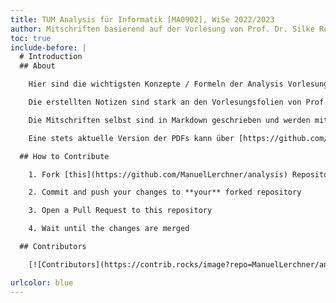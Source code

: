 ```yaml
---
title: TUM Analysis für Informatik [MA0902], WiSe 2022/2023
author: Mitschriften basierend auf der Vorlesung von Prof. Dr. Silke Rolles
toc: true
include-before: |
  # Introduction
  ## About

    Hier sind die wichtigsten Konzepte / Formeln der Analysis Vorlesung von Prof. Dr. Silke Rolles im Wintersemester 2022/2023 zusammengefasst.

    Die erstellten Notizen sind stark an den Vorlesungsfolien von Prof. Dr. Silke Rolles orientiert.

    Die Mitschriften selbst sind in Markdown geschrieben und werden mithilfe einer GitHub-Action nach jedem Push mithilfe von [Pandoc](https://pandoc.org/) zu einem PDF konvertiert.

    Eine stets aktuelle Version der PDFs kann über [https://github.com/ManuelLerchner/analysis/releases/download/Release/merge.pdf](https://github.com/ManuelLerchner/analysis/releases/download/Release/merge.pdf) heruntergeladen werden.

  ## How to Contribute

    1. Fork [this](https://github.com/ManuelLerchner/analysis) Repository

    2. Commit and push your changes to **your** forked repository

    3. Open a Pull Request to this repository

    4. Wait until the changes are merged

  ## Contributors

    [![Contributors](https://contrib.rocks/image?repo=ManuelLerchner/analysis)](https://github.com/ManuelLerchner/analysis/graphs/contributors)

urlcolor: blue
---
```

